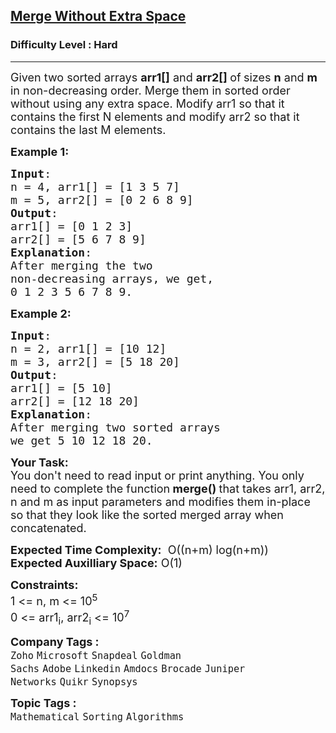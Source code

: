 <h2><a href="https://practice.geeksforgeeks.org/problems/merge-two-sorted-arrays-1587115620/1?utm_source=gfg&utm_medium=article&utm_campaign=bottom_sticky_on_article">Merge Without Extra Space</a></h2><h3>Difficulty Level : Hard</h3><hr><div class="problems_problem_content__Xm_eO"><p><span style="font-size: 18px;">Given two sorted arrays <strong>arr1[]</strong> and <strong>arr2[] </strong>of<strong>&nbsp;</strong>sizes <strong>n</strong>&nbsp;and <strong>m</strong> in non-decreasing order. Merge them in sorted order without using any extra space. Modify arr1 so that it contains the first N elements and modify arr2 so that it contains the last M elements.</span></p>
<p><span style="font-size: 18px;"><strong>Example 1:</strong></span></p>
<pre><span style="font-size: 18px;"><strong>Input</strong>: 
n = 4, arr1[] = [1 3 5 7] 
m = 5, arr2[] = [0 2 6 8 9]
<strong>Output</strong>: 
arr1[] = [0 1 2 3]
arr2[] = [5 6 7 8 9]
<strong>Explanation</strong>:
After merging the two 
non-decreasing arrays, we get, 
0 1 2 3 5 6 7 8 9.</span></pre>
<p><span style="font-size: 18px;"><strong>Example 2:</strong></span></p>
<pre><span style="font-size: 18px;"><strong>Input</strong>: 
n = 2, arr1[] = [10 12] 
m = 3, arr2[] = [5 18 20]
<strong>Output</strong>: 
arr1[] = [5 10]
arr2[] = [12 18 20]
<strong>Explanation</strong>:
After merging two sorted arrays 
we get 5 10 12 18 20.</span>
</pre>
<p><strong><span style="font-size: 18px;">Your Task:</span></strong><br><span style="font-size: 18px;">You don't need to read input or print anything.&nbsp;You only need to complete the function<strong> merge()&nbsp;</strong>that takes arr1, arr2, n and m as input parameters and modifies them in-place so that they look like the sorted merged array when concatenated.</span></p>
<p><span style="font-size: 18px;"><strong>Expected Time Complexity:</strong> &nbsp;O((n+m) log(n+m))<br><strong>Expected Auxilliary Space:</strong> O(1)</span></p>
<p><span style="font-size: 18px;"><strong>Constraints:</strong></span><br><span style="font-size: 18px;">1 &lt;= n, m&nbsp;&lt;= 10<sup>5</sup><br>0 &lt;= arr1<sub>i</sub>, arr2<sub>i</sub>&nbsp;&lt;= 10<sup>7</sup></span></p></div><p><span style=font-size:18px><strong>Company Tags : </strong><br><code>Zoho</code>&nbsp;<code>Microsoft</code>&nbsp;<code>Snapdeal</code>&nbsp;<code>Goldman Sachs</code>&nbsp;<code>Adobe</code>&nbsp;<code>Linkedin</code>&nbsp;<code>Amdocs</code>&nbsp;<code>Brocade</code>&nbsp;<code>Juniper Networks</code>&nbsp;<code>Quikr</code>&nbsp;<code>Synopsys</code>&nbsp;<br><p><span style=font-size:18px><strong>Topic Tags : </strong><br><code>Mathematical</code>&nbsp;<code>Sorting</code>&nbsp;<code>Algorithms</code>&nbsp;